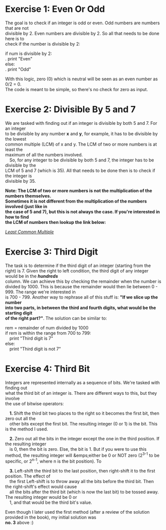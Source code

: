 # Exercise 1: Even Or Odd #
The goal is to check if an integer is odd or even. Odd numbers are numbers that are not  
divisible by 2. Even numbers are divisible by 2. So all that needs to be done here is to  
check if the number is divisible by 2:

  if num is divisible by 2:  
  .    print "Even"  
  else:  
  .    print "Odd"  

With this logic, zero (0) which is neutral will be seen as an even number as 0/2 = 0.  
The code is meant to be simple, so there's no check for zero as input.  
  
  



# Exercise 2: Divisible By 5 and 7 #
We are tasked with finding out if an integer is divisible by both 5 and 7. For an integer  
to be divisible by any number <b>x</b> and <b>y</b>, for example, it has to be divisible by the lowest  
common multiple (LCM) of x and y. The LCM of two or more numbers is at least the  
maximum of all the numbers involved.  
&emsp;So, for any integer to be divisible by both 5 and 7, the integer has to be divisible by the  
LCM of 5 and 7 (which is 35). All that needs to be done then is to check if the integer is  
divisible by 35.  

<b>Note: The LCM of two or more numbers is not the multiplication of the numbers themselves.  
Sometimes it is not different from the multiplication of the numbers involved (just like in  
the case of 5 and 7), but this is not always the case. If you're interested in how to find  
the LCM of numbers then lookup the link below:</b>  

<I><a href="https://www.smartick.com/blog/mathematics/multiplication-and-division/least-common-multiple/">Least Common Multiple</a></i>
  
  



# Exercise 3: Third Digit #
The task is to determine if the third digit of an integer (starting from the right) is 7. 
Given the right to left condition, the third digit of any integer would be in the <b><i>hundreds</i></b>  
column. We can achieve this by checking the remainder when the number is divided by 1000. 
This is because the remainder would then lie between 0 - 999. The range we're interested in  
is 700 - 799. Another way to rephrase all of this stuff is: <b>"If we slice up the number  
into two parts, in between the third and fourth digits, what would be the starting digit  
of the right part?"</b>. The solution can be similar to:

rem = remainder of num divided by 1000   
if rem is within the range from 700 to 799:  
&emsp;print "Third digit is 7"  
else:  
&emsp;print "Third digit is not 7"
  
  



# Exercise 4: Third Bit #
Integers are represented internally as a sequence of bits. We're tasked with finding out  
what the third bit of an integer is. There are different ways to this, but they involve  
the use of bitwise operators:

&emsp;<b>1. </b>Shift the third bit two places to the right so it becomes the first bit, then zero out all the  
&emsp;other bits except the first bit. The resulting integer (0 or 1) is the bit. This is the method I used.  

&emsp;<b>2. </b>Zero out all the bits in the integer except the one in the third position. If the resulting integer  
&emsp;is 0, then the bit is zero. Else, the bit is 1. But if you were to use this method, the resulting integer will 
&emps;either be 0 or NOT zero (2<sup>3-1</sup> to be specific, or 2<sup>n-1</sup>, where n is the bit position). To  

&emsp;<b>3. </b>Left-shift the third bit to the last position, then right-shift it to the first position. The effect of  
&emsp;the first Left-shift is to throw away all the bits before the third bit. Then the right-shift's effect would cause  
&emsp;all the bits after the third bit (which is now the last bit) to be tossed away. The resulting integer would be 0 or  
&emsp;1, and that would be the third bit's value.  

Even though I later used the first method (after a review of the solution provided in the book), my initial solution was  
<b>no. 3</b> above :)
